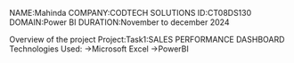 NAME:Mahinda
COMPANY:CODTECH SOLUTIONS
ID:CT08DS130
DOMAIN:Power BI 
DURATION:November to december 2024

Overview of the project
Project:Task1:SALES PERFORMANCE DASHBOARD
Technologies Used:
   ->Microsoft Excel
   ->PowerBI
